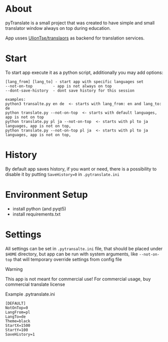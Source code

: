 # About
pyTranslate is a small project that was created to have simple and small translator window always on top during education.

App usses [UlionTse/translaors](https://github.com/UlionTse/translators) as backend for translation services.

# Start
To start app execute it as a python script, additionally you may add options:
```
[lang_from] [lang_to] - start app with specific languages set
--not-on-top         - app is not always on top
--dont-save-history  - dont save history for this session 

examples:
python3 transalte.py en de  <- starts with lang_from: en and lang_to: de 
python translate.py --not-on-top  <- starts with default languages, app is not on top
python translate.py pl ja --not-on-top  <- starts with pl to ja languages, app is not on top,
python translate.py --not-on-top pl ja  <- starts with pl to ja languages, app is not on top,

```

# History
By default app saves history, if you want or need, there is a possibility to disable it by putting ``SaveHistory=0`` in ``.pytranslate.ini``


# Environment Setup
- install python (and pyqt5)
- install requirements.txt

# Settings
All settings can be set in ``.pytransalte.ini`` file, that should be placed under ``$HOME`` directory, but app can be run with system arguments, like ``--not-on-top`` that will temporary override settings from config file

> [!WARNING]
> This app is not meant for commercial use!
> For commercial usage, buy commercial translate license

Example .pytranslate.ini
```
[DEFAULT]
NotOnTop=0
LangFrom=pl
LangTo=de
Theme=black
StartX=1500
StartY=100
SaveHistory=1
```
